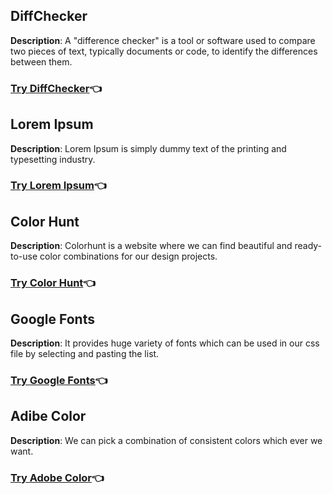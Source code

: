 ## DiffChecker

**Description**: A "difference checker" is a tool or software used to compare two pieces of text, typically documents or code, to identify the differences between them.

### [Try DiffChecker](https://www.diffchecker.com/)👈

## Lorem Ipsum

**Description**: Lorem Ipsum is simply dummy text of the printing and typesetting industry.

### [Try Lorem Ipsum](https://www.lipsum.com/)👈

## Color Hunt

**Description**: Colorhunt is a website where we can find beautiful and ready-to-use color combinations for our design projects.

### [Try Color Hunt](https://colorhunt.co/)👈

## Google Fonts

**Description**: It provides huge variety of fonts which can be used in our css file by selecting and pasting the list.

### [Try Google Fonts](https://fonts.google.com/)👈

## Adibe Color

**Description**: We can pick a combination of consistent colors which ever we want.

### [Try Adobe Color](https://color.adobe.com/)👈
